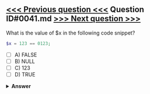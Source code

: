 [<<< Previous question <<<](0040.md)   Question ID#0041.md   [>>> Next question >>>](0042.md)
---

What is the value of $x in the following code snippet?
```php
$x = 123 == 0123;
```

- [ ] A) FALSE
- [ ] B) NULL
- [ ] C) 123
- [ ] D) TRUE

<details><summary><b>Answer</b></summary>
<p>
  Answer: <strong>A</strong>
</p>
</details>
